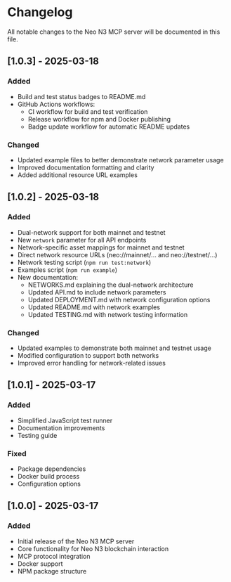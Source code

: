 # Changelog

All notable changes to the Neo N3 MCP server will be documented in this file.

## [1.0.3] - 2025-03-18

### Added
- Build and test status badges to README.md
- GitHub Actions workflows:
  - CI workflow for build and test verification
  - Release workflow for npm and Docker publishing
  - Badge update workflow for automatic README updates

### Changed
- Updated example files to better demonstrate network parameter usage
- Improved documentation formatting and clarity
- Added additional resource URL examples

## [1.0.2] - 2025-03-18

### Added
- Dual-network support for both mainnet and testnet
- New `network` parameter for all API endpoints
- Network-specific asset mappings for mainnet and testnet
- Direct network resource URLs (neo://mainnet/... and neo://testnet/...)
- Network testing script (`npm run test:network`)
- Examples script (`npm run example`)
- New documentation:
  - NETWORKS.md explaining the dual-network architecture
  - Updated API.md to include network parameters
  - Updated DEPLOYMENT.md with network configuration options
  - Updated README.md with network examples
  - Updated TESTING.md with network testing information

### Changed
- Updated examples to demonstrate both mainnet and testnet usage
- Modified configuration to support both networks
- Improved error handling for network-related issues

## [1.0.1] - 2025-03-17

### Added
- Simplified JavaScript test runner
- Documentation improvements
- Testing guide

### Fixed
- Package dependencies
- Docker build process
- Configuration options

## [1.0.0] - 2025-03-17

### Added
- Initial release of the Neo N3 MCP server
- Core functionality for Neo N3 blockchain interaction
- MCP protocol integration
- Docker support
- NPM package structure 